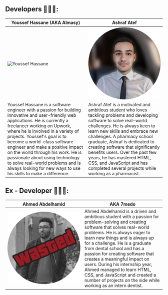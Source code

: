 
## Developers 🧑🏻‍💻:

| **Youssef Hassane (AKA Almasy)** | **Ashraf Atef** |
|---|---|
| ![Youssef Hassane](https://github.com/Youssef-Hassane/test-readme/blob/main/youssef.png) | ![Ashraf Atef](https://github.com/Youssef-Hassane/test-readme/blob/main/Ashraf.png) |
| Youssef Hassane is a software engineer with a passion for building innovative and user-friendly web applications. He is currently a freelancer working on Upwork, where he is involved in a variety of projects. Youssef's goal is to become a world-class software engineer and make a positive impact on the world through his work. He is passionate about using technology to solve real-world problems and is always looking for new ways to use his skills to make a difference. | Ashraf Atef is a motivated and ambitious student who loves tackling problems and developing software to solve real-world challenges. He is always keen to learn new skills and embrace new challenges. A pharmacy school graduate, Ashraf is dedicated to creating software that significantly benefits users. Over the past few years, he has mastered HTML, CSS, and JavaScript and has completed several projects while working as a pharmacist. |

## Ex - Developer 🧑🏻‍💻:
| **Ahmed Abdelhamid** | **AKA 7medo** |
|---|---|
| <img src="https://github.com/Youssef-Hassane/test-readme/blob/main/7medo.png" alt="Youssef Hassane" style="width: 3000px; height: auto;"> | Ahmed Abdelhamid is a driven and ambitious student with a passion for problem-solving and creating software that solves real-world problems. He is always eager to learn new things and is always up for a challenge. He is a graduate from dental school and has a passion for creating software that creates a meaningful impact on users. During his internship year, Ahmed managed to learn HTML, CSS, and JavaScript and created a number of projects on the side while working as an intern dentist. |





